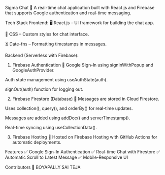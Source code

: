 Sigma Chat 💬
A real-time chat application built with React.js and Firebase that supports Google authentication and real-time messaging.

Tech Stack
Frontend:
🖥️ React.js – UI framework for building the chat app.

🎨 CSS – Custom styles for chat interface.

⏳ Date-fns – Formatting timestamps in messages.

Backend (Serverless with Firebase):
1. Firebase Authentication 🔐
Google Sign-In using signInWithPopup and GoogleAuthProvider.

Auth state management using useAuthState(auth).

signOut(auth) function for logging out.

2. Firebase Firestore (Database) 📄
Messages are stored in Cloud Firestore.

Uses collection(), query(), and orderBy() for real-time updates.

Messages are added using addDoc() and serverTimestamp().

Real-time syncing using useCollectionData().

3. Firebase Hosting 🚀
Hosted on Firebase Hosting with GitHub Actions for automatic deployments.


Features
✅ Google Sign-In Authentication
✅ Real-time Chat with Firestore
✅ Automatic Scroll to Latest Message
✅ Mobile-Responsive UI

Contributors
👤 BOYAPALLY SAI TEJA
